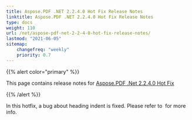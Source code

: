 ```yaml
---
title: Aspose.PDF .NET 2.2.4.0 Hot Fix Release Notes
linktitle: Aspose.PDF .NET 2.2.4.0 Hot Fix Release Notes
type: docs
weight: 110
url: /net/aspose-pdf-net-2-2-4-0-hot-fix-release-notes/
lastmod: "2021-06-05"
sitemap:
    changefreq: "weekly"
    priority: 0.7
---
```


{{% alert color="primary" %}}

This page contains release notes for [Aspose.PDF .Net 2.2.4.0 Hot Fix](https://downloads.aspose.com/pdf/net/new-releases/aspose.pdf-.net-2.2.4.0-hot-fix/)

{{% /alert %}}

In this hotfix, a bug about heading indent is fixed. Please refer to &nbsp;for more info.
